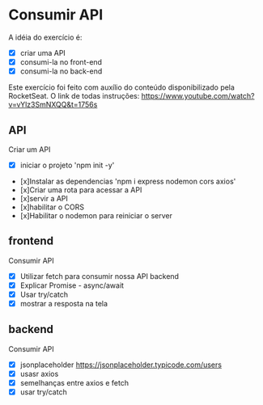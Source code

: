 # Consumir API

A idéia do exercício é:
- [x] criar uma API
- [x] consumi-la no front-end
- [x] consumi-la no back-end

Este exercício foi feito com auxílio do conteúdo disponibilizado pela RocketSeat.
O link de todas instruções: https://www.youtube.com/watch?v=vYlz3SmNXQQ&t=1756s

## API

Criar um API

- [x] iniciar o projeto 'npm init -y'
- [x]Instalar as dependencias 'npm i express nodemon cors axios'
- [x]Criar uma rota para acessar a API
- [x]servir a API
- [x]habilitar o CORS
- [x]Habilitar o nodemon para reiniciar o server

## frontend
Consumir API

- [x] Utilizar  fetch para consumir nossa API backend
- [x] Explicar Promise - async/await
- [x] Usar try/catch
- [x] mostrar a resposta na tela

## backend
Consumir API

- [x] jsonplaceholder https://jsonplaceholder.typicode.com/users
- [x] usasr axios
- [x] semelhanças entre axios e fetch
- [x] usar try/catch
